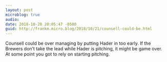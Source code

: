 ```yaml
---
layout: post
microblog: true
audio: 
date: 2018-10-20 20:05:47 -0500
guid: http://frankm.micro.blog/2018/10/21/counsell-could-be.html
---
```

Counsell could be over managing by putting Hader in too early. If the Brewers don’t take the lead while Hader is pitching, it might be game over. At some point you got to rely on starting pitching. 
